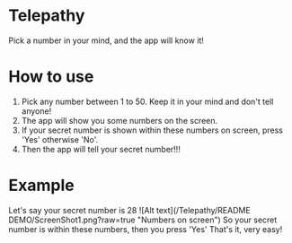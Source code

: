 # Telepathy
Pick a number in your mind, and the app will know it!

# How to use
1. Pick any number between 1 to 50. Keep it in your mind and don't tell anyone!
2. The app will show you some numbers on the screen.
3. If your secret number is shown within these numbers on screen, press 'Yes' otherwise 'No'.
4. Then the app will tell your secret number!!!

# Example
Let's say your secret number is 28
![Alt text](/Telepathy/README DEMO/ScreenShot1.png?raw=true "Numbers on screen")
So your secret number is within these numbers, then you press 'Yes'
That's it, very easy!
